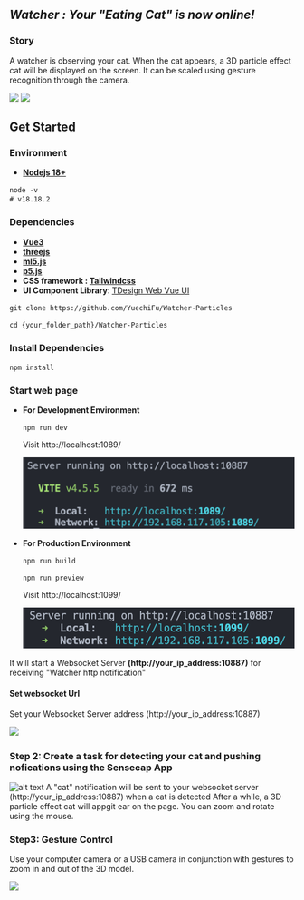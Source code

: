 

## *Watcher : Your "Eating Cat" is now online!*

### Story
A watcher is observing your cat.
When the cat appears, a 3D particle effect cat will be displayed on the screen.
It can be scaled using gesture recognition through the camera.

<img src="image.png" width="450" >
<img src="image-1.png"  width="450" >

## Get Started

### Environment 

- **[Nodejs 18+](https://nodejs.org/en/download/package-manager)**

```shell
node -v
# v18.18.2
```

### Dependencies
- **[Vue3](https://vuejs.org/)**
- **[threejs](https://threejs.org/)**
- **[ml5.js](https://ml5js.org/)**
- **[p5.js](https://p5js.org/)**
- **CSS framework : [Tailwindcss](https://tailwindcss.com/)**
- **UI Component Library**: [TDesign Web Vue UI](https://tdesign.tencent.com/vue/overview)

```shell 
git clone https://github.com/YuechiFu/Watcher-Particles
```
```shell
cd {your_folder_path}/Watcher-Particles
```


### Install Dependencies

```shell  
npm install 
```

### Start web page

- **For Development Environment**
    ```shell
    npm run dev 
    ```
    Visit http://localhost:1089/

    ![alt text](image-5.png)

- **For Production Environment**
    ```shell
    npm run build 
    ```

    ```shell
    npm run preview 
    ```

    Visit http://localhost:1099/

    ![alt text](image-6.png)


It will start a Websocket Server **(http://your_ip_address:10887)** for receiving "Watcher http notification" 


#### Set websocket Url
Set your Websocket Server address (http://your_ip_address:10887)

<img src="image-2.png" width="450" >

### Step 2: Create a task for detecting your cat and pushing nofications using the Sensecap App

![alt text](image-3.png)
 A "cat" notification will be sent to your  websocket server (http://your_ip_address:10887) when a cat is detected
After a while, a 3D particle effect cat will appgit ear on the page.
You can zoom and rotate using the mouse.

### Step3: Gesture Control

Use your computer camera or a USB camera in conjunction with gestures to zoom in and out of the 3D model.

<img src="image-4.png" width="500" >

